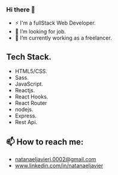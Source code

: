 ### Hi there 👋

- ⚡ I'm a fullStack Web Developer.
- 🌱 I’m looking for job.
- 🔭 I’m currently working as a freelancer.

## Tech Stack.
- HTML5/CSS.
- Sass.
- JavaScript.
- Reactjs.
- React Hooks.
- React Router
- nodejs.
- Express.
- Rest Api.

## 📫 How to reach me:

- natanaeljavierj.0002@gmail.com
- www.linkedin.com/in/natanaeljavier

<!--
**natanaeldev/natanaeldev** is a ✨ _special_ ✨ repository because its `README.md` (this file) appears on your GitHub profile.

Here are some ideas to get you started:

- 🔭 I’m currently working on ...
- 🌱 I’m currently learning ...
- 👯 I’m looking to collaborate on ...
- 🤔 I’m looking for help with ...
- 💬 Ask me about ...
- 📫 How to reach me: ...
- 😄 Pronouns: ...
- ⚡ Fun fact: ...
-->
